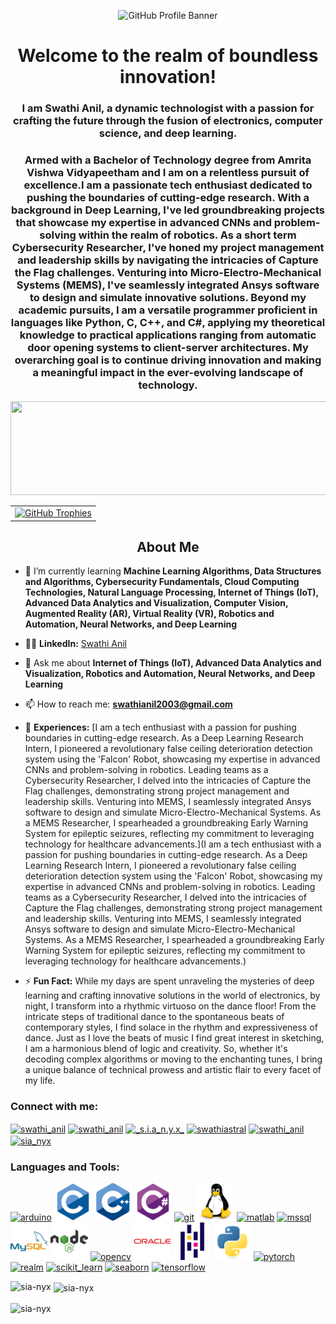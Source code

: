 <p align="center">
  <img width="800" src="https://www.gifcen.com/wp-content/uploads/2022/07/discord-banner-gif-7.gif" alt="GitHub Profile Banner">
</p>
<h1 align="center">Welcome to the realm of boundless innovation! 

<h3 align="center">I am Swathi Anil, a dynamic technologist with a passion for crafting the future through the fusion of electronics, computer science, and deep learning.</h3>

<h3 align="center"> Armed with a Bachelor of Technology degree from Amrita Vishwa Vidyapeetham and I am on a relentless pursuit of excellence.I am a passionate tech enthusiast dedicated to pushing the boundaries of cutting-edge research. With a background in Deep Learning, I've led groundbreaking projects that showcase my expertise in advanced CNNs and problem-solving within the realm of robotics. As a short term Cybersecurity Researcher, I've honed my project management and leadership skills by navigating the intricacies of Capture the Flag challenges. Venturing into Micro-Electro-Mechanical Systems (MEMS), I've seamlessly integrated Ansys software to design and simulate innovative solutions. Beyond my academic pursuits, I am a versatile programmer proficient in languages like Python, C, C++, and C#, applying my theoretical knowledge to practical applications ranging from automatic door opening systems to client-server architectures. My overarching goal is to continue driving innovation and making a meaningful impact in the ever-evolving landscape of technology.</h3>

<p align="center">
    <img height="150px" width="1100px" src="https://github-widgetbox.vercel.app/api/profile?username=Sid-WC121&theme=dark&data=followers,repositories,stars">
</p>

<p align="center">
    <table align="center">
        <tr>
            <td align="center">
                <a href="https://github.com/ryo-ma/github-profile-trophy">
                    <img src="https://github-profile-trophy.vercel.app/?username=sia-nyx" alt="GitHub Trophies">
                </a>
            </td>
        </tr>
    </table>
</p>


<h2 align="center">About Me</h2>

- 🌱 I’m currently learning **Machine Learning Algorithms, Data Structures and Algorithms, Cybersecurity Fundamentals, Cloud Computing Technologies, Natural Language Processing, Internet of Things (IoT), Advanced Data Analytics and Visualization, Computer Vision, Augmented Reality (AR), Virtual Reality (VR), Robotics and Automation, Neural Networks, and Deep Learning**

- 👨‍💻 **LinkedIn:** [Swathi Anil](https://www.linkedin.com/in/swathi-anil-7830bb243?utm_source=share&utm_campaign=share_via&utm_content=profile&utm_medium=android_app)

- 💬 Ask me about **Internet of Things (IoT), Advanced Data Analytics and Visualization, Robotics and Automation, Neural Networks, and Deep Learning**

- 📫 How to reach me: **swathianil2003@gmail.com**

- 📄 **Experiences:** [I am a tech enthusiast with a passion for pushing boundaries in cutting-edge research. As a Deep Learning Research Intern, I pioneered a revolutionary false ceiling deterioration detection system using the 'Falcon' Robot, showcasing my expertise in advanced CNNs and problem-solving in robotics. Leading teams as a Cybersecurity Researcher, I delved into the intricacies of Capture the Flag challenges, demonstrating strong project management and leadership skills. Venturing into MEMS, I seamlessly integrated Ansys software to design and simulate Micro-Electro-Mechanical Systems. As a MEMS Researcher, I spearheaded a groundbreaking Early Warning System for epileptic seizures, reflecting my commitment to leveraging technology for healthcare advancements.](I am a tech enthusiast with a passion for pushing boundaries in cutting-edge research. As a Deep Learning Research Intern, I pioneered a revolutionary false ceiling deterioration detection system using the 'Falcon' Robot, showcasing my expertise in advanced CNNs and problem-solving in robotics. Leading teams as a Cybersecurity Researcher, I delved into the intricacies of Capture the Flag challenges, demonstrating strong project management and leadership skills. Venturing into MEMS, I seamlessly integrated Ansys software to design and simulate Micro-Electro-Mechanical Systems. As a MEMS Researcher, I spearheaded a groundbreaking Early Warning System for epileptic seizures, reflecting my commitment to leveraging technology for healthcare advancements.)

- ⚡ **Fun Fact:** While my days are spent unraveling the mysteries of deep learning and crafting innovative solutions in the world of electronics, by night, I transform into a rhythmic virtuoso on the dance floor! From the intricate steps of traditional dance to the spontaneous beats of contemporary styles, I find solace in the rhythm and expressiveness of dance. Just as I love the beats of music I find great interest in sketching, I am a harmonious blend of logic and creativity. So, whether it's decoding complex algorithms or moving to the enchanting tunes, I bring a unique balance of technical prowess and artistic flair to every facet of my life.


<body>
    <h3 align="left">Connect with me:</h3>
    <p align="left">
        <a href="https://twitter.com/swathi_anil" target="blank"><img align="center" src="https://raw.githubusercontent.com/rahuldkjain/github-profile-readme-generator/master/src/images/icons/Social/twitter.svg" alt="swathi_anil" height="60" width="60" /></a>
        <a href="https://linkedin.com/in/swathi_anil" target="blank"><img align="center" src="https://raw.githubusercontent.com/rahuldkjain/github-profile-readme-generator/master/src/images/icons/Social/linked-in-alt.svg" alt="swathi_anil" height="60" width="60" /></a>
        <a href="https://instagram.com/_s.i.a_n.y.x_" target="blank"><img align="center" src="https://raw.githubusercontent.com/rahuldkjain/github-profile-readme-generator/master/src/images/icons/Social/instagram.svg" alt="_s.i.a_n.y.x_" height="60" width="60" /></a>
        <a href="https://www.hackerrank.com/swathiastral" target="blank"><img align="center" src="https://raw.githubusercontent.com/rahuldkjain/github-profile-readme-generator/master/src/images/icons/Social/hackerrank.svg" alt="swathiastral" height="60" width="60" /></a>
        <a href="https://codeforces.com/profile/swathi_anil" target="blank"><img align="center" src="https://raw.githubusercontent.com/rahuldkjain/github-profile-readme-generator/master/src/images/icons/Social/codeforces.svg" alt="swathi_anil" height="60" width="60" /></a>
        <a href="https://discord.gg/sia_nyx" target="blank"><img align="center" src="https://raw.githubusercontent.com/rahuldkjain/github-profile-readme-generator/master/src/images/icons/Social/discord.svg" alt="sia_nyx" height="60" width="60" /></a>
    </p>

  <h3 align="left">Languages and Tools:</h3>
    <p align="left">
        <a href="https://www.arduino.cc/" target="_blank" rel="noreferrer"><img src="https://cdn.worldvectorlogo.com/logos/arduino-1.svg" alt="arduino" width="60" height="60" /></a>
        <a href="https://www.cprogramming.com/" target="_blank" rel="noreferrer"><img src="https://raw.githubusercontent.com/devicons/devicon/master/icons/c/c-original.svg" alt="c" width="60" height="60" /></a>
        <a href="https://www.w3schools.com/cpp/" target="_blank" rel="noreferrer"><img src="https://raw.githubusercontent.com/devicons/devicon/master/icons/cplusplus/cplusplus-original.svg" alt="cplusplus" width="60" height="60" /></a>
        <a href="https://www.w3schools.com/cs/" target="_blank" rel="noreferrer"><img src="https://raw.githubusercontent.com/devicons/devicon/master/icons/csharp/csharp-original.svg" alt="csharp" width="60" height="60" /></a>
        <a href="https://git-scm.com/" target="_blank" rel="noreferrer"><img src="https://www.vectorlogo.zone/logos/git-scm/git-scm-icon.svg" alt="git" width="60" height="60" /></a>
        <a href="https://www.linux.org/" target="_blank" rel="noreferrer"><img src="https://raw.githubusercontent.com/devicons/devicon/master/icons/linux/linux-original.svg" alt="linux" width="60" height="60" /></a>
        <a href="https://www.mathworks.com/" target="_blank" rel="noreferrer"><img src="https://upload.wikimedia.org/wikipedia/commons/2/21/Matlab_Logo.png" alt="matlab" width="60" height="60" /></a>
        <a href="https://www.microsoft.com/en-us/sql-server" target="_blank" rel="noreferrer"><img src="https://www.svgrepo.com/show/303229/microsoft-sql-server-logo.svg" alt="mssql" width="60" height="60" /></a>
        <a href="https://www.mysql.com/" target="_blank" rel="noreferrer"><img src="https://raw.githubusercontent.com/devicons/devicon/master/icons/mysql/mysql-original-wordmark.svg" alt="mysql" width="60" height="60" /></a>
        <a href="https://nodejs.org" target="_blank" rel="noreferrer"><img src="https://raw.githubusercontent.com/devicons/devicon/master/icons/nodejs/nodejs-original-wordmark.svg" alt="nodejs" width="60" height="60" /></a>
        <a href="https://opencv.org/" target="_blank" rel="noreferrer"><img src="https://www.vectorlogo.zone/logos/opencv/opencv-icon.svg" alt="opencv" width="60" height="60" /></a>
        <a href="https://www.oracle.com/" target="_blank" rel="noreferrer"><img src="https://raw.githubusercontent.com/devicons/devicon/master/icons/oracle/oracle-original.svg" alt="oracle" width="60" height="60" /></a>
        <a href="https://pandas.pydata.org/" target="_blank" rel="noreferrer"><img src="https://raw.githubusercontent.com/devicons/devicon/2ae2a900d2f041da66e950e4d48052658d850630/icons/pandas/pandas-original.svg" alt="pandas" width="60" height="60" /></a>
        <a href="https://www.python.org" target="_blank" rel="noreferrer"><img src="https://raw.githubusercontent.com/devicons/devicon/master/icons/python/python-original.svg" alt="python" width="60" height="60" /></a>
        <a href="https://pytorch.org/" target="_blank" rel="noreferrer"><img src="https://www.vectorlogo.zone/logos/pytorch/pytorch-icon.svg" alt="pytorch" width="60" height="60" /></a>
        <a href="https://realm.io/" target="_blank" rel="noreferrer"><img src="https://raw.githubusercontent.com/bestofjs/bestofjs-webui/8665e8c267a0215f3159df28b33c365198101df5/public/logos/realm.svg" alt="realm" width="60" height="60" /></a>
        <a href="https://scikit-learn.org/" target="_blank" rel="noreferrer"><img src="https://upload.wikimedia.org/wikipedia/commons/0/05/Scikit_learn_logo_small.svg" alt="scikit_learn" width="60" height="60" /></a>
        <a href="https://seaborn.pydata.org/" target="_blank" rel="noreferrer"><img src="https://seaborn.pydata.org/_images/logo-mark-lightbg.svg" alt="seaborn" width="60" height="60" /></a>
        <a href="https://www.tensorflow.org" target="_blank" rel="noreferrer"><img src="https://www.vectorlogo.zone/logos/tensorflow/tensorflow-icon.svg" alt="tensorflow" width="60" height="60" /></a>
    </p>
</body>

</html>

<p><img align="left" src="https://github-readme-stats.vercel.app/api/top-langs?username=sia-nyx&show_icons=true&locale=en&layout=compact" alt="sia-nyx" /></p>

<p>&nbsp;<img align="center" src="https://github-readme-stats.vercel.app/api?username=sia-nyx&show_icons=true&locale=en" alt="sia-nyx" /></p>

<p><img align="center" src="https://github-readme-streak-stats.herokuapp.com/?user=sia-nyx&" alt="sia-nyx" /></p>
